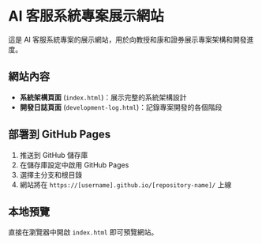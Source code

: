# AI 客服系統專案展示網站

這是 AI 客服系統專案的展示網站，用於向教授和康和證券展示專案架構和開發進度。

## 網站內容

- **系統架構頁面** (`index.html`)：展示完整的系統架構設計
- **開發日誌頁面** (`development-log.html`)：記錄專案開發的各個階段

## 部署到 GitHub Pages

1. 推送到 GitHub 儲存庫
2. 在儲存庫設定中啟用 GitHub Pages
3. 選擇主分支和根目錄
4. 網站將在 `https://[username].github.io/[repository-name]/` 上線

## 本地預覽

直接在瀏覽器中開啟 `index.html` 即可預覽網站。
